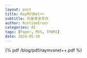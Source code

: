 ```yaml
---
layout: post
title: RayMVSNet++
subtitle: 你是真会写作
author: RuntimeEroor
categories: AI
tags: [Paper, MVS, TPAMI] 
date: 2024-05-30
---
```

{% pdf /blog/pdf/raymvsnet++.pdf %}
